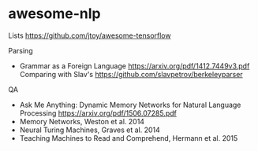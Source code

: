 # awesome-nlp

Lists
  https://github.com/jtoy/awesome-tensorflow
  
Parsing

- Grammar as a Foreign Language https://arxiv.org/pdf/1412.7449v3.pdf
  Comparing with Slav's https://github.com/slavpetrov/berkeleyparser

QA

- Ask Me Anything: Dynamic Memory Networks for Natural Language Processing https://arxiv.org/pdf/1506.07285.pdf
- Memory Networks, Weston et al. 2014
- Neural Turing Machines, Graves et al. 2014
- Teaching Machines to Read and Comprehend, Hermann et al. 2015
